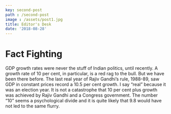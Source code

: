```yaml
---
key: second-post
path : /second-post
image : /assets/post1.jpg
title: Editor's Desk
date: '2018-08-28'
---
```

# Fact Fighting

GDP growth rates were never the stuff of Indian politics, until recently. A growth rate of 10 per cent, in particular, is a red rag to the bull. But we have been there before. The last real year of Rajiv Gandhi’s rule, 1988-89, saw GDP in constant prices record a 10.5 per cent growth. I say “real” because it was an election year. It is not a catastrophe that 10 per cent plus growth was achieved by Rajiv Gandhi and a Congress government. The number “10” seems a psychological divide and it is quite likely that 9.8 would have not led to the same flurry.
